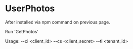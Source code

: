 # UserPhotos
After installed via npm command on previous page.

Run 'GetPhotos'

Usage: --ci <client_id> --cs <client_secret> --ti <tenant_id>
